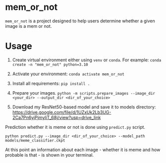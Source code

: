 # mem_or_not

`mem_or_not` is a project designed to help users determine whether a given image is a mem or not.

# Usage

1. Create virtual environment either using `venv` or `conda`. For example:
`conda create -n "mem_or_not" python=3.10`

2. Activate your environment:
`conda activate mem_or_not`

3. Install all requirements:
`pip install .`

4. Prepare your images.
`python -m scripts.prepare_images --image_dir <your_dir> --output_dir <dir_of_your_choice>`

5. Download my ResNet50-based model and save it to models directory: https://drive.google.com/file/d/1UZxUk2Lb3UG-2Ca7Pn6yjPjmyliT_68j/view?usp=drive_link

Prediction whether it is meme or not is done using `predict.py` script.

`python predict.py --image_dir <dir_of_your_choice> --model_path models/meme_classifier.ckpt`

At this point an  information about each image - whether it is meme and how probable is that - is shown in your terminal.
